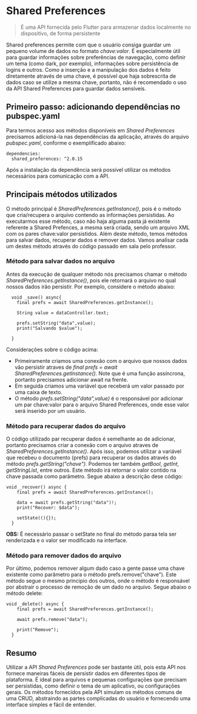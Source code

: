 # Shared Preferences

> É uma API fornecida pelo Flutter para armazenar dados localmente no dispositivo, de forma persistente

Shared preferences permite com que o usuário consiga guardar um pequeno volume de dados no formato *chave:valor*. É especialmente útil para guardar informações sobre preferências de navegação, como definir um tema (como dark, por exemplo), informações sobre persistência de logins e outros. Como a inserção e a manipulação dos dados é feito diretamente através de uma chave, é possível que haja sobrescrita de dados caso se utilize a mesma chave, portanto, não é recomendado o uso da API Shared Preferences para guardar dados sensíveis. 

## Primeiro passo: adicionando dependências no pubspec.yaml

Para termos acesso aos métodos disponíveis em *Shared Preferences* precisamos adicioná-la nas dependências da aplicação, através do arquivo *pubspec.yaml*, conforme o exemplificado abaixo:
```
dependencies:
  shared_preferences: ^2.0.15
```

Após a instalação da dependência será possível utilizar os métodos necessários para comunicação com a API. 

## Principais métodos utilizados

O método principal é *SharedPreferences.getInstance()*, pois é o método que cria/recupera o arquivo contendo as informações persistidas. Ao executarmos esse método, caso não haja alguma pasta já existente referente a Shared Prefences, a mesma será criada, sendo um arquivo XML com os pares chave:valor persistidos. Além deste método, temos métodos para salvar dados, recuperar dados e remover dados. Vamos analisar cada um destes método através do código passado em sala pelo professor.

### Método para salvar dados no arquivo

Antes da execução de qualquer método nós precisamos chamar o método *SharedPreferences.getInstance()*, pois ele retornará o arquivo no qual nossos dados irão persistir. Por exemplo, considere o método abaixo:
```
  void _save() async{
    final prefs = await SharedPreferences.getInstance();

    String value = dataController.text;

    prefs.setString("data",value);
    print("Salvando $value");

  }
```

Considerações sobre o código acima:
* Primeiramente criamos uma conexão com o arquivo que nossos dados vão persistir atraves de *final prefs = await SharedPreferences.getInstance()*. Note que é uma função assíncrona, portanto precisamos adicionar await na frente.
* Em seguida criamos uma variável que receberá um valor passado por uma caixa de texto. 
* O método *prefs.setString("data",value)* é o responsável por adicionar um par chave:valor para o arquivo Shared Preferences, onde esse valor será inserido por um usuário.


### Método para recuperar dados do arquivo

O código utilizado par recuperar dados é semelhante ao de adicionar, portanto precisamos criar a conexão com o arquivo atraves de *SharedPreferences.getInstance()*. Após isso, podemos utilizar a variável que recebeu o documento (prefs) para recuperar os dados através do método *prefs.getString("chave")*. Podemos ter também *getBool*, *getInt*, *getStringList*, entre outros. Este método irá retornar o valor contido na chave passada como parâmetro. Segue abaixo a descrição dese código:
```
void _recover() async {
    final prefs = await SharedPreferences.getInstance();

    data = await prefs.getString("data")!;
    print("Recover: $data");

    setState((){});
  }
```

**OBS:** É necessário passar o setState no final do método paraa tela ser renderizada e o valor ser modificado na interface. 

### Método para remover dados do arquivo

Por último, podemos remover algum dado caso a gente passe uma chave existente como parâmetro para o método prefs.remove("chave"). Este método segue o mesmo principio dos outros, onde o método é responsável por abstrair o processo de remoção de um dado no arquivo. Segue abaixo o método delete:
```
void _delete() async {
    final prefs = await SharedPreferences.getInstance();

    await prefs.remove("data");
    
    print("Remove");
  }
```

## Resumo

Utilizar a API *Shared Preferences* pode ser bastante útil, pois esta API nos fornece maneiras fáceis de persistir dados em diferentes tipos de plataforma. É ideal para arquivos e pequenas configurações que precisam ser persistidas, como definir o tema de um aplicativo, ou configurações gerais. Os métodos fornecidos pela API simulam os métodos comuns de uma CRUD, abstraindo as partes complicadas do usuário e fornecendo uma interface simples e fácil de entender. 
